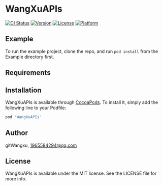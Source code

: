 # WangXuAPIs

[![CI Status](https://img.shields.io/travis/gitWangxu/WangXuAPIs.svg?style=flat)](https://travis-ci.org/gitWangxu/WangXuAPIs)
[![Version](https://img.shields.io/cocoapods/v/WangXuAPIs.svg?style=flat)](https://cocoapods.org/pods/WangXuAPIs)
[![License](https://img.shields.io/cocoapods/l/WangXuAPIs.svg?style=flat)](https://cocoapods.org/pods/WangXuAPIs)
[![Platform](https://img.shields.io/cocoapods/p/WangXuAPIs.svg?style=flat)](https://cocoapods.org/pods/WangXuAPIs)

## Example

To run the example project, clone the repo, and run `pod install` from the Example directory first.

## Requirements

## Installation

WangXuAPIs is available through [CocoaPods](https://cocoapods.org). To install
it, simply add the following line to your Podfile:

```ruby
pod 'WangXuAPIs'
```

## Author

gitWangxu, 1965584294@qq.com

## License

WangXuAPIs is available under the MIT license. See the LICENSE file for more info.
